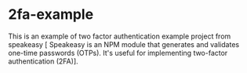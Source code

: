 # 2fa-example
This is an example of two factor authentication example project from speakeasy [ Speakeasy is an NPM module that generates and validates one-time passwords (OTPs). It's useful for implementing two-factor authentication (2FA)].
